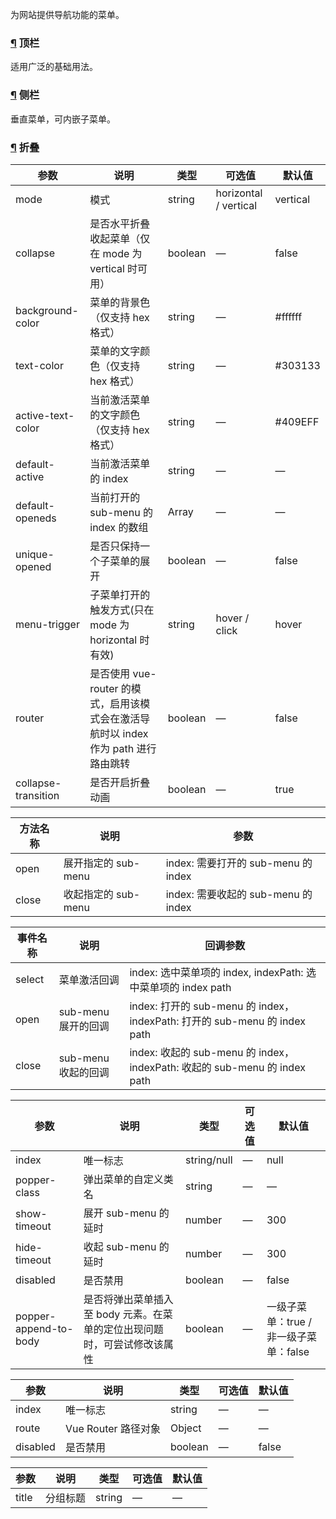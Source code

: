 为网站提供导航功能的菜单。

### [¶](https://element.eleme.cn/#/zh-CN/component/menu#ding-lan) 顶栏

适用广泛的基础用法。

### [¶](https://element.eleme.cn/#/zh-CN/component/menu#ce-lan) 侧栏

垂直菜单，可内嵌子菜单。

### [¶](https://element.eleme.cn/#/zh-CN/component/menu#zhe-die) 折叠

| 参数 | 说明 | 类型 | 可选值 | 默认值 |
| --- | --- | --- | --- | --- |
| mode | 模式 | string | horizontal / vertical | vertical |
| collapse | 是否水平折叠收起菜单（仅在 mode 为 vertical 时可用） | boolean | — | false |
| background-color | 菜单的背景色（仅支持 hex 格式） | string | — | #ffffff |
| text-color | 菜单的文字颜色（仅支持 hex 格式） | string | — | #303133 |
| active-text-color | 当前激活菜单的文字颜色（仅支持 hex 格式） | string | — | #409EFF |
| default-active | 当前激活菜单的 index | string | — | — |
| default-openeds | 当前打开的 sub-menu 的 index 的数组 | Array | — | — |
| unique-opened | 是否只保持一个子菜单的展开 | boolean | — | false |
| menu-trigger | 子菜单打开的触发方式(只在 mode 为 horizontal 时有效) | string | hover / click | hover |
| router | 是否使用 vue-router 的模式，启用该模式会在激活导航时以 index 作为 path 进行路由跳转 | boolean | — | false |
| collapse-transition | 是否开启折叠动画 | boolean | — | true |

| 方法名称 | 说明 | 参数 |
| --- | --- | --- |
| open | 展开指定的 sub-menu | index: 需要打开的 sub-menu 的 index |
| close | 收起指定的 sub-menu | index: 需要收起的 sub-menu 的 index |

| 事件名称 | 说明 | 回调参数 |
| --- | --- | --- |
| select | 菜单激活回调 | index: 选中菜单项的 index, indexPath: 选中菜单项的 index path |
| open | sub-menu 展开的回调 | index: 打开的 sub-menu 的 index， indexPath: 打开的 sub-menu 的 index path |
| close | sub-menu 收起的回调 | index: 收起的 sub-menu 的 index， indexPath: 收起的 sub-menu 的 index path |

| 参数 | 说明 | 类型 | 可选值 | 默认值 |
| --- | --- | --- | --- | --- |
| index | 唯一标志 | string/null | — | null |
| popper-class | 弹出菜单的自定义类名 | string | — | — |
| show-timeout | 展开 sub-menu 的延时 | number | — | 300 |
| hide-timeout | 收起 sub-menu 的延时 | number | — | 300 |
| disabled | 是否禁用 | boolean | — | false |
| popper-append-to-body | 是否将弹出菜单插入至 body 元素。在菜单的定位出现问题时，可尝试修改该属性 | boolean | — | 一级子菜单：true / 非一级子菜单：false |

| 参数 | 说明 | 类型 | 可选值 | 默认值 |
| --- | --- | --- | --- | --- |
| index | 唯一标志 | string | — | — |
| route | Vue Router 路径对象 | Object | — | — |
| disabled | 是否禁用 | boolean | — | false |

| 参数 | 说明 | 类型 | 可选值 | 默认值 |
| --- | --- | --- | --- | --- |
| title | 分组标题 | string | — | — |
